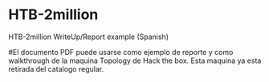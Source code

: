 # HTB-2million
HTB-2million WriteUp/Report example (Spanish)

#El documento PDF puede usarse como ejemplo de reporte y como walkthrough de la maquina Topology de Hack the box. Esta maquina ya esta retirada del catalogo regular.
